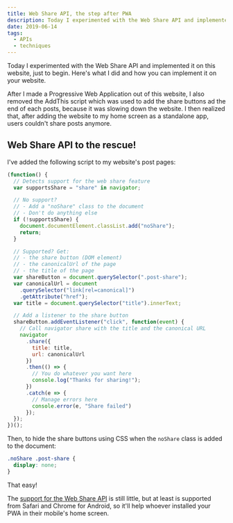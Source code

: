 ```yaml
---
title: Web Share API, the step after PWA
description: Today I experimented with the Web Share API and implemented it on this website, just to begin. Here's what I did and how you can implement it on your website.
date: 2019-06-14
tags:
  - APIs
  - techniques
---
```


Today I experimented with the Web Share API and implemented it on this website, just to begin. Here's what I did and how you can implement it on your website.

After I made a Progressive Web Application out of this website, I also removed the AddThis script which was used to add the share buttons ad the end of each posts, because it was slowing down the website. I then realized that, after adding the website to my home screen as a standalone app, users couldn't share posts anymore.

## Web Share API to the rescue!

I've added the following script to my website's post pages:

```js
(function() {
  // Detects support for the web share feature
  var supportsShare = "share" in navigator;

  // No support?
  // - Add a "noShare" class to the document
  // - Don't do anything else
  if (!supportsShare) {
    document.documentElement.classList.add("noShare");
    return;
  }

  // Supported? Get:
  // - the share button (DOM element)
  // - the canonicalUrl of the page
  // - the title of the page
  var shareButton = document.querySelector(".post-share");
  var canonicalUrl = document
    .querySelector("link[rel=canonical]")
    .getAttribute("href");
  var title = document.querySelector("title").innerText;

  // Add a listener to the share button
  shareButton.addEventListener("click", function(event) {
    // Call navigator share with the title and the canonical URL
    navigator
      .share({
        title: title,
        url: canonicalUrl
      })
      .then(() => {
        // You do whatever you want here
        console.log("Thanks for sharing!");
      })
      .catch(e => {
        // Manage errors here
        console.error(e, "Share failed")
      });
  });
})();
```

Then, to hide the share buttons using CSS when the `noShare` class is added to the document:

```css
.noShare .post-share {
  display: none;
}
```

That easy!

The [support for the Web Share API](https://caniuse.com/#feat=web-share) is still little, but at least is supported from Safari and Chrome for Android, so it'll help whoever installed your PWA in their mobile's home screen.
